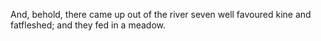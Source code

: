 And, behold, there came up out of the river seven well favoured kine and fatfleshed; and they fed in a meadow.
